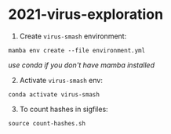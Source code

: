# 2021-virus-exploration

1. Create `virus-smash` environment:

```
mamba env create --file environment.yml
```
*use conda if you don't have mamba installed*

2. Activate `virus-smash` env:

```
conda activate virus-smash
```

3. To count hashes in sigfiles:

```
source count-hashes.sh
```
